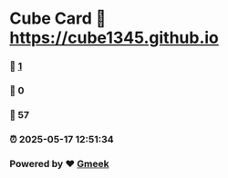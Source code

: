 # Cube Card :link: https://cube1345.github.io 
### :page_facing_up: [1](https://cube1345.github.io/tag.html) 
### :speech_balloon: 0 
### :hibiscus: 57 
### :alarm_clock: 2025-05-17 12:51:34 
### Powered by :heart: [Gmeek](https://github.com/Meekdai/Gmeek)
